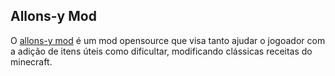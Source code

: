 ## Allons-y Mod

O [allons-y mod](https://lobometalurgico.tk/mods/allonsymod) é um mod opensource que visa tanto ajudar o
jogoador com a adição de itens úteis como dificultar, modificando clássicas receitas do minecraft.